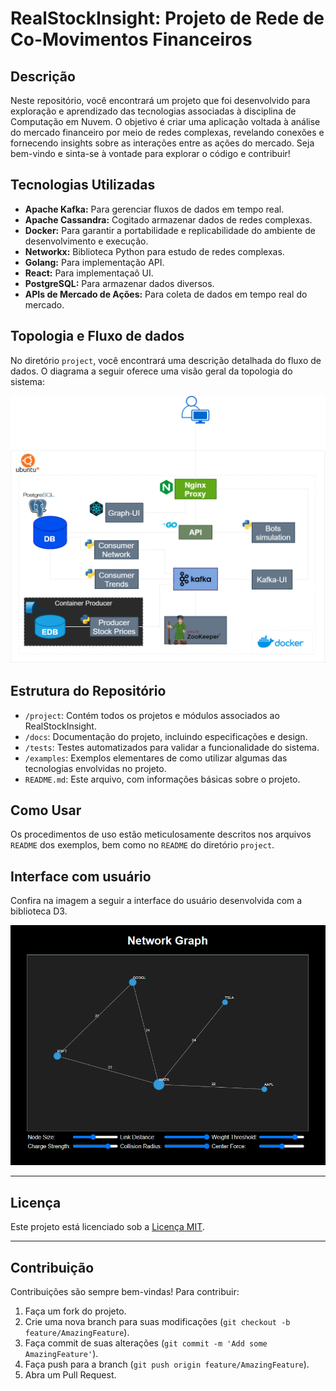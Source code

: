 # RealStockInsight: Projeto de Rede de Co-Movimentos Financeiros

## Descrição

Neste repositório, você encontrará um projeto que foi desenvolvido para exploração e aprendizado das tecnologias associadas à disciplina de Computação em Nuvem. O objetivo é criar uma aplicação voltada à análise do mercado financeiro por meio de redes complexas, revelando conexões e fornecendo insights sobre as interações entre as ações do mercado. Seja bem-vindo e sinta-se à vontade para explorar o código e contribuir!

## Tecnologias Utilizadas

- **Apache Kafka:** Para gerenciar fluxos de dados em tempo real.
- **Apache Cassandra:** Cogitado armazenar dados de redes complexas.
- **Docker:** Para garantir a portabilidade e replicabilidade do ambiente de desenvolvimento e execução.
- **Networkx:** Biblioteca Python para estudo de redes complexas.
- **Golang:** Para implementação API.
- **React:** Para implementaçaõ UI.
- **PostgreSQL:** Para armazenar dados diversos.
- **APIs de Mercado de Ações:** Para coleta de dados em tempo real do mercado.

## Topologia e Fluxo de dados

No diretório `project`, você encontrará uma descrição detalhada do fluxo de dados. O diagrama a seguir oferece uma visão geral da topologia do sistema:

![Topologia](https://github.com/JunioCesarFerreira/RealStockInsight/blob/main/doc/images/RealStockInsight.png)

  
## Estrutura do Repositório

- `/project`: Contém todos os projetos e módulos associados ao RealStockInsight.
- `/docs`: Documentação do projeto, incluindo especificações e design.
- `/tests`: Testes automatizados para validar a funcionalidade do sistema.
- `/examples`: Exemplos elementares de como utilizar algumas das tecnologias envolvidas no projeto.
- `README.md`: Este arquivo, com informações básicas sobre o projeto.

## Como Usar

Os procedimentos de uso estão meticulosamente descritos nos arquivos `README` dos exemplos, bem como no `README` do diretório `project`.

## Interface com usuário

Confira na imagem a seguir a interface do usuário desenvolvida com a biblioteca D3.

![Interface com usuário](https://github.com/JunioCesarFerreira/RealStockInsight/blob/main/doc/images/print-graph-view.png)
  

---

## Licença

Este projeto está licenciado sob a [Licença MIT](LICENSE).

---

## Contribuição

Contribuições são sempre bem-vindas! Para contribuir:

1. Faça um fork do projeto.
2. Crie uma nova branch para suas modificações (`git checkout -b feature/AmazingFeature`).
3. Faça commit de suas alterações (`git commit -m 'Add some AmazingFeature'`).
4. Faça push para a branch (`git push origin feature/AmazingFeature`).
5. Abra um Pull Request.